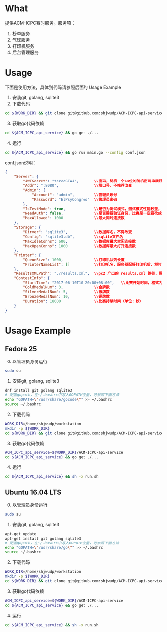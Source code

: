 # What
提供ACM-ICPC赛时服务。服务项：
1. 榜单服务
2. 气球服务
3. 打印机服务
4. 后台管理服务

# Usage

下面是使用方法，具体到代码请参照后面的 Usage Example
1. 安装git, golang, sqlite3
2. 下载代码
```bash
cd ${WORK_DIR} && git clone git@github.com:shjwudp/ACM-ICPC-api-service.git
```
3. 获取go代码依赖  
```bash
cd ${ACM_ICPC_api_service} && go get ./...
```
4. 运行
```bash
cd ${ACM_ICPC_api_service} && go run main.go --config conf.json
```
conf.json说明：
```json
{
    "Server": {
        "JWTSecret": "terceSTWJ",       \\密码，随机一个64位的随机密码串就好
        "Addr": ":8080",                \\端口号，不推荐改变
        "Admin": {
            "Account": "admin",         \\管理员账号
            "Password": "ElPsyCongroo"  \\管理员密码
        },
        "IsTestMode": true,             \\是否为测试模式，测试模式性能较差，用于DEBUG
        "NeedAuth": false,              \\是否需要验证身份，比赛是一定要改成true，重启服务
        "MaxAllowed": 1000              \\最大同时连接数
    },
    "Storage": {
        "Dirver": "sqlite3",            \\数据库名，不得改变
        "Config": "sqlite3.db",         \\sqlite文件名
        "MaxIdleConns": 600,            \\数据库最大空闲连接数
        "MaxOpenConns": 1000            \\数据库最大打开连接数
    },
    "Printer": {
        "QueueSize": 1000,              \\打印机队列长度
        "PrinterNameList": []           \\打印机名，服务器配好打印机后，将打印机名填写到这里即可
    },
    "ResultsXMLPath": "./results.xml",  \\pc2 产出的 results.xml 路径，需要正确填写
    "ContestInfo": {
        "StartTime": "2017-06-10T10:20:00+08:00",   \\比赛开始时间，格式为RFC3339
        "GoldMedalNum": 3,              \\金牌数
        "SilverMedalNum": 5,            \\银牌数
        "BronzeMedalNum": 10,           \\铜牌数
        "Duration": 18000               \\比赛持续时间（单位：秒）
    }
}
```


# Usage Example
## Fedora 25
0. 以管理员身份运行
```bash
sudo su
```
1. 安装git, golang, sqlite3
```bash
dnf install git golang sqlite3
# 配置gopath，在~/.bashrc中写入GOPATH变量，可参照下面方法
echo "GOPATH=\"/usr/share/gocode\"" >> ~/.bashrc
source ~/.bashrc
```
2. 下载代码
```bash
WORK_DIR=/home/shjwudp/workstation
mkdir -p ${WORK_DIR}
cd ${WORK_DIR} && git clone git@github.com:shjwudp/ACM-ICPC-api-service.git
```
3. 获取go代码依赖
```bash
ACM_ICPC_api_service=${WORK_DIR}/ACM-ICPC-api-service
cd ${ACM_ICPC_api_service} && go get ./...
```
4. 运行
```bash
cd ${ACM_ICPC_api_service} && sh -x run.sh
```

## Ubuntu 16.04 LTS
0. 以管理员身份运行
```bash
sudo su
```
1. 安装git, golang, sqlite3
```bash
apt-get update
apt-get install git golang sqlite3
# 配置gopath，在~/.bashrc中写入GOPATH变量，可参照下面方法
echo "GOPATH=\"/usr/share/go\"" >> ~/.bashrc
source ~/.bashrc
```
2. 下载代码
```bash
WORK_DIR=/home/shjwudp/workstation
mkdir -p ${WORK_DIR}
cd ${WORK_DIR} && git clone git@github.com:shjwudp/ACM-ICPC-api-service.git
```
3. 获取go代码依赖
```bash
ACM_ICPC_api_service=${WORK_DIR}/ACM-ICPC-api-service
cd ${ACM_ICPC_api_service} && go get ./...
```
4. 运行
```bash
cd ${ACM_ICPC_api_service} && sh -x run.sh
```